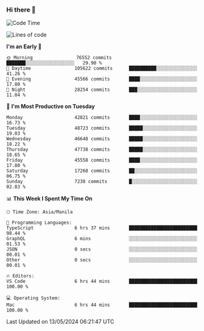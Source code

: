 ### Hi there 👋

<!--START_SECTION:waka-->
![Code Time](http://img.shields.io/badge/Code%20Time-5%2C131%20hrs%2027%20mins-blue)

![Lines of code](https://img.shields.io/badge/From%20Hello%20World%20I%27ve%20Written-114.3%20million%20lines%20of%20code-blue)

**I'm an Early 🐤** 

```text
🌞 Morning                76552 commits       ███████░░░░░░░░░░░░░░░░░░   29.90 % 
🌆 Daytime                105622 commits      ██████████░░░░░░░░░░░░░░░   41.26 % 
🌃 Evening                45566 commits       ████░░░░░░░░░░░░░░░░░░░░░   17.80 % 
🌙 Night                  28254 commits       ███░░░░░░░░░░░░░░░░░░░░░░   11.04 % 
```
📅 **I'm Most Productive on Tuesday** 

```text
Monday                   42821 commits       ████░░░░░░░░░░░░░░░░░░░░░   16.73 % 
Tuesday                  48723 commits       █████░░░░░░░░░░░░░░░░░░░░   19.03 % 
Wednesday                46648 commits       █████░░░░░░░░░░░░░░░░░░░░   18.22 % 
Thursday                 47738 commits       █████░░░░░░░░░░░░░░░░░░░░   18.65 % 
Friday                   45558 commits       ████░░░░░░░░░░░░░░░░░░░░░   17.80 % 
Saturday                 17268 commits       ██░░░░░░░░░░░░░░░░░░░░░░░   06.75 % 
Sunday                   7238 commits        █░░░░░░░░░░░░░░░░░░░░░░░░   02.83 % 
```


📊 **This Week I Spent My Time On** 

```text
🕑︎ Time Zone: Asia/Manila

💬 Programming Languages: 
TypeScript               6 hrs 37 mins       █████████████████████████   98.44 % 
GraphQL                  6 mins              ░░░░░░░░░░░░░░░░░░░░░░░░░   01.53 % 
JSON                     0 secs              ░░░░░░░░░░░░░░░░░░░░░░░░░   00.01 % 
Other                    0 secs              ░░░░░░░░░░░░░░░░░░░░░░░░░   00.01 % 

🔥 Editors: 
VS Code                  6 hrs 44 mins       █████████████████████████   100.00 % 

💻 Operating System: 
Mac                      6 hrs 44 mins       █████████████████████████   100.00 % 
```


 Last Updated on 13/05/2024 06:21:47 UTC
<!--END_SECTION:waka-->


<!--
**rad182/rad182** is a ✨ _special_ ✨ repository because its `README.md` (this file) appears on your GitHub profile.

Here are some ideas to get you started:

- 🔭 I’m currently working on ...
- 🌱 I’m currently learning ...
- 👯 I’m looking to collaborate on ...
- 🤔 I’m looking for help with ...
- 💬 Ask me about ...
- 📫 How to reach me: ...
- 😄 Pronouns: ...
- ⚡ Fun fact: ...
-->
